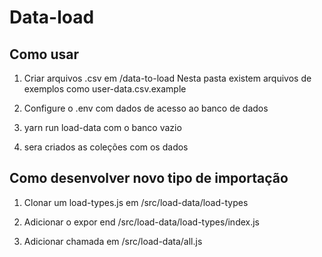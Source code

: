 # Data-load

## Como usar
1. Criar arquivos .csv em /data-to-load
Nesta pasta existem arquivos de exemplos como user-data.csv.example

3. Configure o .env com dados de acesso ao banco de dados

2. yarn run load-data com o banco vazio

3. sera criados as coleções com os dados

## Como desenvolver novo tipo de importação

1. Clonar um load-types.js em /src/load-data/load-types

2. Adicionar o expor end /src/load-data/load-types/index.js

3. Adicionar chamada em /src/load-data/all.js

